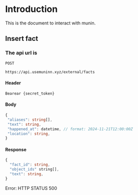 # Introduction

This is the document to interact with munin.

## Insert fact

### The api url is

`POST`

`https://api.usemuninn.xyz/external/facts`

#### Header

```header
Bearear {secret_token}
```

#### Body

```typescript
{
 "aliases": string[],
 "text": string,
 "happened_at": datetime, // format: 2024-11-21T12:00:00Z
 "location": string,
}
```

#### Response

```typescript
{
  "fact_id": string,
  "object_ids" string[],
  "text": string,
}
```

Error: HTTP STATUS 500
